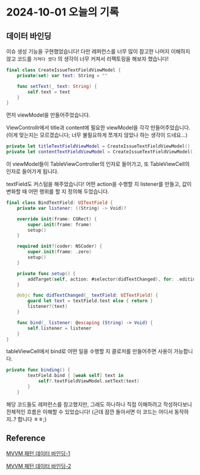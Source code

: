 # 2024-10-01 오늘의 기록

## 데이터 바인딩

이슈 생성 기능을 구현했었습니다!
다만 레퍼런스를 너무 많이 참고한 나머지 이해하지 않고 코드를 `가져다 썼다` 의 생각이 너무 커져서 리팩토링을 해보자 했습니다!

```swift
final class CreateIssueTextFieldViewModel {
    private(set) var text: String = ""

    func setText(_ text: String) {
        self.text = text
    }
}
```

먼저 viewModel을 만들어주었습니다.

ViewControllr에서 title과 content에 필요한 viewModel을 각각 만들어주었습니다.
(이게 맞는지는 모르겠습니다; 너무 불필요하게 쪼개지 않았나 하는 생각이 드네요...)

```swift
private let titleTextFieldViewModel = CreateIssueTextFieldViewModel()
private let contentTextFieldViewModel = CreateIssueTextFieldViewModel()
```

이 viewModel들이 TableViewController의 인자로 들어가고, 또 TableViewCell의 인자로 들어가게 됩니다.

textField도 커스텀을 해주었습니다!
어떤 action을 수행할 지 listener를 만들고, 값이 변화할 때 어떤 행위를 할 지 정의해 두었습니다.

```swift
final class BindTextField: UITextField {
    private var listener: ((String) -> Void)?

    override init(frame: CGRect) {
        super.init(frame: frame)
        setup()
    }

    required init?(coder: NSCoder) {
        super.init(frame: .zero)
        setup()
    }

    private func setup() {
        addTarget(self, action: #selector(didTextChanged), for: .editingChanged)
    }

    @objc func didTextChanged(_ textField: UITextField) {
        guard let text = textField.text else { return }
        listener?(text)
    }

    func bind(_ listener: @escaping (String) -> Void) {
        self.listener = listener
    }
}
```

tableViewCell에서 bind로 어떤 일을 수행할 지 클로저를 만들어주면 사용이 가능합니다.

```swift
private func binding() {
        textField.bind { [weak self] text in
            self?.textFieldViewModel.setText(text)
        }
    }
```

해당 코드들도 레퍼런스를 참고했지만, 그래도 하나하나 직접 이해하려고 작성하다보니 전체적인 흐름은 이해할 수 있었습니다! (근데 잠깐 돌아서면 이 코드는 어디서 동작하지..? 합니다 ㅎㅎ;)

## Reference

[MVVM 패턴 데이터 바인딩-1](https://ios-daniel-yang.tistory.com/59#article-2-3--observable%EC%9D%84-%EC%9D%B4%EC%9A%A9%ED%95%98%EB%8A%94-%EB%B0%A9%EB%B2%95)

[MVVM 패턴 데이터 바인딩-2](https://ios-daniel-yang.tistory.com/entry/iOSSwift-TextField%EB%A5%BC-%EB%B0%94%EC%9D%B8%EB%94%A9-%EC%8B%9C%EC%BC%9C%EB%B3%B4%EC%9E%90MVVM-RxCocoa-%EC%9B%90%EB%A6%AC)
